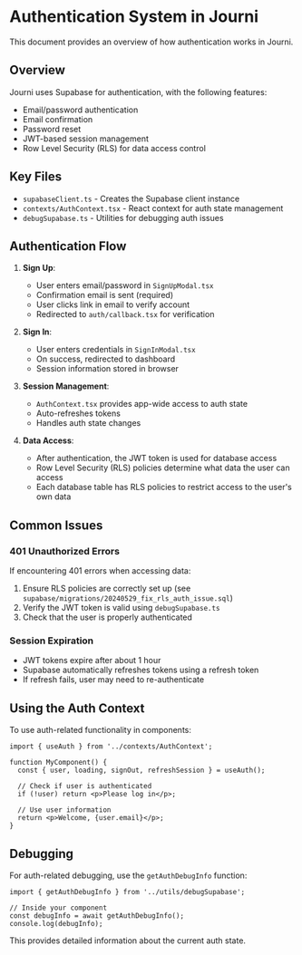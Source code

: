 # Authentication System in Journi

This document provides an overview of how authentication works in Journi.

## Overview

Journi uses Supabase for authentication, with the following features:

- Email/password authentication
- Email confirmation
- Password reset
- JWT-based session management
- Row Level Security (RLS) for data access control

## Key Files

- `supabaseClient.ts` - Creates the Supabase client instance
- `contexts/AuthContext.tsx` - React context for auth state management
- `debugSupabase.ts` - Utilities for debugging auth issues

## Authentication Flow

1. **Sign Up**:
   - User enters email/password in `SignUpModal.tsx`
   - Confirmation email is sent (required)
   - User clicks link in email to verify account
   - Redirected to `auth/callback.tsx` for verification

2. **Sign In**:
   - User enters credentials in `SignInModal.tsx`
   - On success, redirected to dashboard
   - Session information stored in browser

3. **Session Management**:
   - `AuthContext.tsx` provides app-wide access to auth state
   - Auto-refreshes tokens
   - Handles auth state changes

4. **Data Access**:
   - After authentication, the JWT token is used for database access
   - Row Level Security (RLS) policies determine what data the user can access
   - Each database table has RLS policies to restrict access to the user's own data

## Common Issues

### 401 Unauthorized Errors

If encountering 401 errors when accessing data:

1. Ensure RLS policies are correctly set up (see `supabase/migrations/20240529_fix_rls_auth_issue.sql`)
2. Verify the JWT token is valid using `debugSupabase.ts`
3. Check that the user is properly authenticated

### Session Expiration

- JWT tokens expire after about 1 hour
- Supabase automatically refreshes tokens using a refresh token
- If refresh fails, user may need to re-authenticate

## Using the Auth Context

To use auth-related functionality in components:

```tsx
import { useAuth } from '../contexts/AuthContext';

function MyComponent() {
  const { user, loading, signOut, refreshSession } = useAuth();
  
  // Check if user is authenticated
  if (!user) return <p>Please log in</p>;
  
  // Use user information
  return <p>Welcome, {user.email}</p>;
}
```

## Debugging

For auth-related debugging, use the `getAuthDebugInfo` function:

```tsx
import { getAuthDebugInfo } from '../utils/debugSupabase';

// Inside your component
const debugInfo = await getAuthDebugInfo();
console.log(debugInfo);
```

This provides detailed information about the current auth state. 